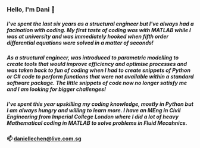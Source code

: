### Hello, I'm Dani 👋

##### I've spent the last six years as a structural engineer but I've always had a facination with coding. My first taste of coding was with MATLAB while I was at university and was immediately hooked when fifth order differential equations were solved in a matter of seconds! 

##### As a structural engineer, was introduced to parametric modelling to create tools that would improve efficiency and optimise processes and was taken back to fun of coding when I had to create snippets of Python or C# code to perform functions that were not available within a standard software package. The little snippets of code now no longer satisfy me and I am looking for bigger challenges!

##### I've spent this year upskilling my coding knowledge, mostly in Python but I am always hungry and willing to learn more. I have an MEng in Civil Engineering from Imperial College London where I did a lot of heavy Mathematical coding in MATLAB to solve problems in Fluid Mecahnics. 

#### 📫 daniellechen@live.com.sg
<!--
**danchke/danchke** is a ✨ _special_ ✨ repository because its `README.md` (this file) appears on your GitHub profile.

Here are some ideas to get you started:

- 🔭 I’m currently working on ...
- 🌱 I’m currently learning ...
- 👯 I’m looking to collaborate on ...
- 🤔 I’m looking for help with ...
- 💬 Ask me about ...
- 📫 How to reach me: ...
- 😄 Pronouns: ...
- ⚡ Fun fact: ...
-->
